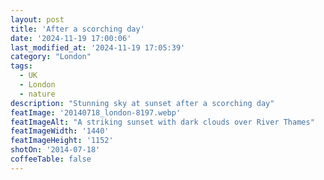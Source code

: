 ```yaml
---
layout: post
title: 'After a scorching day'
date: '2024-11-19 17:00:06'
last_modified_at: '2024-11-19 17:05:39'
category: "London"
tags:
  - UK
  - London
  - nature
description: "Stunning sky at sunset after a scorching day"
featImage: '20140718_london-8197.webp'
featImageAlt: "A striking sunset with dark clouds over River Thames"
featImageWidth: '1440'
featImageHeight: '1152'
shotOn: '2014-07-18'
coffeeTable: false
---
```

